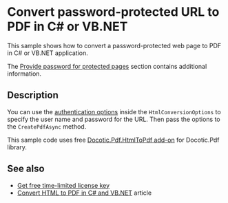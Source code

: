 # Convert password-protected URL to PDF in C# or VB.NET
This sample shows how to convert a password-protected web page to PDF in C# or VB.NET application.

The [Provide password for protected pages](https://bitmiracle.com/pdf-library/html-pdf/#password-protected) section contains additional information.

## Description

You can use the [authentication options](https://api.docotic.com/htmltopdf/authenticationoptions) inside the `HtmlConversionOptions` to specify the user name and password for the URL. Then pass the options to the `CreatePdfAsync` method.

This sample code uses free [Docotic.Pdf.HtmlToPdf add-on](https://www.nuget.org/packages/BitMiracle.Docotic.Pdf.HtmlToPdf/) for Docotic.Pdf library.

## See also
* [Get free time-limited license key](https://bitmiracle.com/pdf-library/download)
* [Convert HTML to PDF in C# and VB.NET](https://bitmiracle.com/pdf-library/html-pdf/convert) article